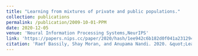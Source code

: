 ```yaml
---
title: "Learning from mixtures of private and public populations."
collection: publications
permalink: /publication/2009-10-01-PPM
date: 2020-12-05
venue: 'Neural Information Processing Systems,NeurIPS'
link: 'https://papers.nips.cc/paper/2020/hash/1ee942c6b182d0f041a2312947385b23-Abstract.html'
citation: 'Raef Bassily, Shay Moran, and Anupama Nandi. 2020. &quot;Learning from Mixtures of Private and Public Populations &quot; <i>Neural Information Processing Systems,NeurIPS</i> 2020 https://papers.nips.cc/paper/2020/hash/1ee942c6b182d0f041a2312947385b23-Abstract.html'
---
```

